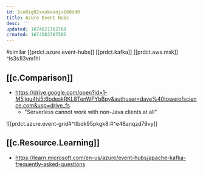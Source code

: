 ```yaml
---
id: 1co8ig02xxokasojv160dd8
title: Azure Event Hubs
desc: ''
updated: 1674621762768
created: 1674583707505
---
```


#similar [[prdct.azure.event-hubs]] [[prdct.kafka]] [[prdct.aws.msk]]   ^ls3s1l3vm1hl


## 

## [[c.Comparison]]
- https://drive.google.com/open?id=1-M5ljqu4hi5t6bdeskRKL8TenWFYbBpy&authuser=dave%40towerofscience.com&usp=drive_fs
  - "Serverless cannot work with non-Java clients at all"

![[prdct.azure.event-grid#^tlbdk95pkgk8:#^e48anqzd79vy]]


## [[c.Resource.Learning]]

- https://learn.microsoft.com/en-us/azure/event-hubs/apache-kafka-frequently-asked-questions